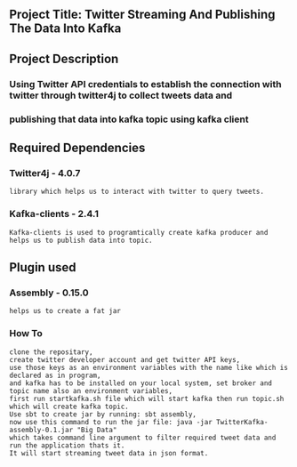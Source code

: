 ## Project Title: Twitter Streaming And Publishing The Data Into Kafka

## Project Description

### Using Twitter API credentials to establish the connection with twitter through twitter4j to collect tweets data and
### publishing that data into kafka topic using kafka client
 
## Required Dependencies 

### Twitter4j - 4.0.7
    library which helps us to interact with twitter to query tweets.
    
### Kafka-clients - 2.4.1
    Kafka-clients is used to programtically create kafka producer and 
    helps us to publish data into topic.
    
## Plugin used

### Assembly - 0.15.0
    helps us to create a fat jar
        
### How To
    clone the repositary,
    create twitter developer account and get twitter API keys,
    use those keys as an environment variables with the name like which is declared as in program,
    and kafka has to be installed on your local system, set broker and topic name also an environment variables,
    first run startkafka.sh file which will start kafka then run topic.sh which will create kafka topic.
    Use sbt to create jar by running: sbt assembly,
    now use this command to run the jar file: java -jar TwitterKafka-assembly-0.1.jar "Big Data"  
    which takes command line argument to filter required tweet data and run the application thats it.
    It will start streaming tweet data in json format.
    
    
      